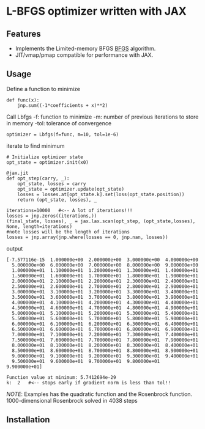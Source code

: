 # L-BFGS optimizer written with JAX

## Features

- Implements the Limited-memory BFGS [BFGS](https://en.wikipedia.org/wiki/Limited-memory_BFGS) algorithm.
- JIT/vmap/pmap compatible for performance with JAX.

## Usage
Define a function to minimize
```
def func(x): 
    jnp.sum((-1*coefficients + x)**2)
```

Call Lbfgs
-f: function to minimize
-m: number of previous iterations to store in memory
-tol: tolerance of convergence
```
optimizer = Lbfgs(f=func, m=10, tol=1e-6)

```

iterate to find minimum
```
# Initialize optimizer state
opt_state = optimizer.init(x0)

@jax.jit
def opt_step(carry, _):
    opt_state, losses = carry
    opt_state = optimizer.update(opt_state)
    losses = losses.at[opt_state.k].set(loss(opt_state.position))
    return (opt_state, losses), _

iterations=10000   #<-- A lot of iterations!!!
losses = jnp.zeros((iterations,))
(final_state, losses), _ = jax.lax.scan(opt_step, (opt_state,losses), None, length=iterations)
#note losses will be the length of iterations
losses = jnp.array(jnp.where(losses == 0, jnp.nan, losses))
```

output
```
[-7.577116e-15  1.000000e+00  2.000000e+00  3.000000e+00  4.000000e+00
  5.000000e+00  6.000000e+00  7.000000e+00  8.000000e+00  9.000000e+00
  1.000000e+01  1.100000e+01  1.200000e+01  1.300000e+01  1.400000e+01
  1.500000e+01  1.600000e+01  1.700000e+01  1.800000e+01  1.900000e+01
  2.000000e+01  2.100000e+01  2.200000e+01  2.300000e+01  2.400000e+01
  2.500000e+01  2.600000e+01  2.700000e+01  2.800000e+01  2.900000e+01
  3.000000e+01  3.100000e+01  3.200000e+01  3.300000e+01  3.400000e+01
  3.500000e+01  3.600000e+01  3.700000e+01  3.800000e+01  3.900000e+01
  4.000000e+01  4.100000e+01  4.200000e+01  4.300000e+01  4.400000e+01
  4.500000e+01  4.600000e+01  4.700000e+01  4.800000e+01  4.900000e+01
  5.000000e+01  5.100000e+01  5.200000e+01  5.300000e+01  5.400000e+01
  5.500000e+01  5.600000e+01  5.700000e+01  5.800000e+01  5.900000e+01
  6.000000e+01  6.100000e+01  6.200000e+01  6.300000e+01  6.400000e+01
  6.500000e+01  6.600000e+01  6.700000e+01  6.800000e+01  6.900000e+01
  7.000000e+01  7.100000e+01  7.200000e+01  7.300000e+01  7.400000e+01
  7.500000e+01  7.600000e+01  7.700000e+01  7.800000e+01  7.900000e+01
  8.000000e+01  8.100000e+01  8.200000e+01  8.300000e+01  8.400000e+01
  8.500000e+01  8.600000e+01  8.700000e+01  8.800000e+01  8.900000e+01
  9.000000e+01  9.100000e+01  9.200000e+01  9.300000e+01  9.400000e+01
  9.500000e+01  9.600000e+01  9.700000e+01  9.800000e+01  9.900000e+01]

Function value at minimum: 5.7412694e-29
k:  2   #<-- stops early if gradient norm is less than tol!!
```

*NOTE*: Examples has the quadratic function and the Rosenbrock function.
1000-dimensional Rosenbrock solved in 4038 steps


## Installation


